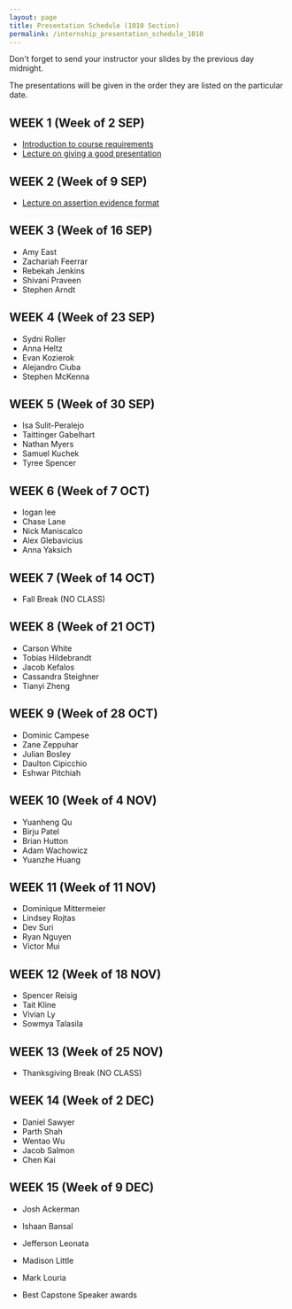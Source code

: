 ```yaml
---
layout: page
title: Presentation Schedule (1010 Section)
permalink: /internship_presentation_schedule_1010
---
```


Don't forget to send your instructor your slides by the previous day midnight.

The presentations will be given in the order they are listed on the particular date.

## WEEK 1 (Week of 2 SEP)

* [Introduction to course requirements](/internships/pdfs/lecture-on-presentations-internship.pdf)
* [Lecture on giving a good presentation](/internships/pdfs/lecture-on-presentations-internship.pdf)
 

## WEEK 2 (Week of 9 SEP)

* [Lecture on assertion evidence format](/internships/pdfs/lecture-on-assertion-evidence-format.pdf)

## WEEK 3 (Week of 16 SEP)
  
* Amy East
* Zachariah Feerrar
* Rebekah Jenkins
* Shivani Praveen
* Stephen Arndt

## WEEK 4 (Week of 23 SEP)

* Sydni Roller
* Anna Heltz
* Evan Kozierok
* Alejandro Ciuba
* Stephen McKenna

## WEEK 5 (Week of 30 SEP)

* Isa Sulit-Peralejo
* Taittinger Gabelhart
* Nathan Myers
* Samuel Kuchek
* Tyree Spencer

## WEEK 6 (Week of 7 OCT)

* logan lee
* Chase Lane
* Nick Maniscalco
* Alex Glebavicius
* Anna Yaksich

## WEEK 7 (Week of 14 OCT)

* Fall Break (NO CLASS)

## WEEK 8 (Week of 21 OCT)

* Carson White
* Tobias Hildebrandt
* Jacob Kefalos
* Cassandra Steighner
* Tianyi Zheng

## WEEK 9 (Week of 28 OCT)

* Dominic Campese
* Zane Zeppuhar
* Julian Bosley
* Daulton Cipicchio
* Eshwar Pitchiah

## WEEK 10 (Week of 4 NOV)

* Yuanheng Qu
* Birju Patel
* Brian Hutton
* Adam Wachowicz
* Yuanzhe Huang

## WEEK 11 (Week of 11 NOV)

* Dominique Mittermeier
* Lindsey Rojtas
* Dev Suri
* Ryan Nguyen
* Victor Mui

## WEEK 12 (Week of 18 NOV)

* Spencer Reisig
* Tait Kline
* Vivian Ly
* Sowmya Talasila

## WEEK 13 (Week of 25 NOV)

* Thanksgiving Break (NO CLASS)

## WEEK 14 (Week of 2 DEC)

* Daniel Sawyer
* Parth Shah
* Wentao Wu
* Jacob Salmon
* Chen Kai

## WEEK 15 (Week of 9 DEC)

* Josh Ackerman
* Ishaan Bansal
* Jefferson Leonata
* Madison Little
* Mark Louria

* Best Capstone Speaker awards
